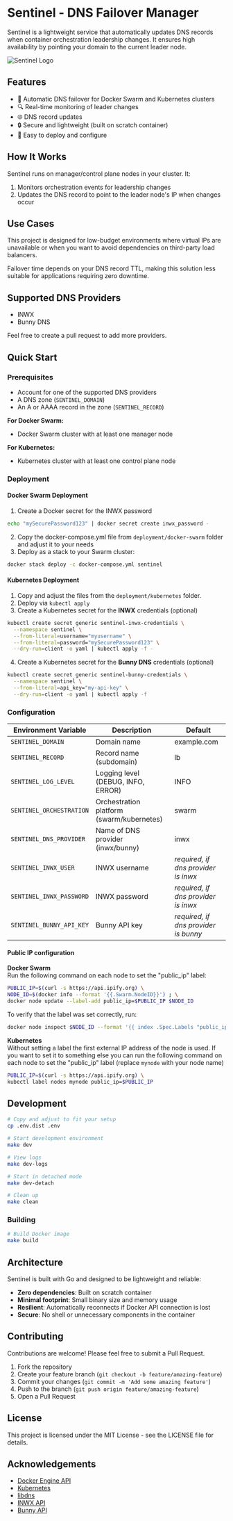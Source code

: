 # Sentinel - DNS Failover Manager

Sentinel is a lightweight service that automatically updates DNS records when container orchestration leadership changes. 
It ensures high availability by pointing your domain to the current leader node.

![Sentinel Logo](./images/logo.png)

## Features

- 🔄 Automatic DNS failover for Docker Swarm and Kubernetes clusters
- 🔍 Real-time monitoring of leader changes
- 🌐 DNS record updates
- 🔒 Secure and lightweight (built on scratch container)
- 🚀 Easy to deploy and configure

## How It Works

Sentinel runs on manager/control plane nodes in your cluster. It:

1. Monitors orchestration events for leadership changes
2. Updates the DNS record to point to the leader node's IP when changes occur

## Use Cases

This project is designed for low-budget environments where virtual IPs are unavailable or when you want to avoid dependencies on third-party load balancers.

Failover time depends on your DNS record TTL, making this solution less suitable for applications requiring zero downtime.

## Supported DNS Providers

- INWX
- Bunny DNS

Feel free to create a pull request to add more providers.

## Quick Start

### Prerequisites

- Account for one of the supported DNS providers
- A DNS zone (``SENTINEL_DOMAIN``)
- An A or AAAA record in the zone (``SENTINEL_RECORD``)

**For Docker Swarm:**  
- Docker Swarm cluster with at least one manager node

**For Kubernetes:**  
- Kubernetes cluster with at least one control plane node

### Deployment

#### Docker Swarm Deployment

1. Create a Docker secret for the INWX password
```bash
echo "mySecurePassword123" | docker secret create inwx_password -
```
2. Copy the docker-compose.yml file from ``deployment/docker-swarm`` folder and adjust it to your needs
3. Deploy as a stack to your Swarm cluster:

```bash
docker stack deploy -c docker-compose.yml sentinel
```

#### Kubernetes Deployment
1. Copy and adjust the files from the ``deployment/kubernetes`` folder.
2. Deploy via ``kubectl apply``
3. Create a Kubernetes secret for the **INWX** credentials (optional)
```bash
kubectl create secret generic sentinel-inwx-credentials \
  --namespace sentinel \
  --from-literal=username="myusername" \
  --from-literal=password="mySecurePassword123" \
  --dry-run=client -o yaml | kubectl apply -f -
```
4. Create a Kubernetes secret for the **Bunny DNS** credentials (optional)
```bash
kubectl create secret generic sentinel-bunny-credentials \
  --namespace sentinel \
  --from-literal=api_key="my-api-key" \
  --dry-run=client -o yaml | kubectl apply -f 
```

### Configuration

| Environment Variable     | Description                               | Default                              |
|--------------------------|-------------------------------------------|--------------------------------------|
| `SENTINEL_DOMAIN`        | Domain name                               | example.com                          |
| `SENTINEL_RECORD`        | Record name (subdomain)                   | lb                                   |
| `SENTINEL_LOG_LEVEL`     | Logging level (DEBUG, INFO, ERROR)        | INFO                                 |
| `SENTINEL_ORCHESTRATION` | Orchestration platform (swarm/kubernetes) | swarm                                |
| `SENTINEL_DNS_PROVIDER`  | Name of DNS provider (inwx/bunny)         | inwx                                 |
| `SENTINEL_INWX_USER`     | INWX username                             | *required, if dns provider is inwx*  |
| `SENTINEL_INWX_PASSWORD` | INWX password                             | *required, if dns provider is inwx*  |
| `SENTINEL_BUNNY_API_KEY` | Bunny API key                             | *required, if dns provider is bunny* |

#### Public IP configuration

**Docker Swarm**  
Run the following command on each node to set the "public_ip" label:
```bash
PUBLIC_IP=$(curl -s https://api.ipify.org) \
NODE_ID=$(docker info --format '{{.Swarm.NodeID}}') ; \
docker node update --label-add public_ip=$PUBLIC_IP $NODE_ID
```
To verify that the label was set correctly, run:
```bash
docker node inspect $NODE_ID --format '{{ index .Spec.Labels "public_ip" }}'
```

**Kubernetes**  
Without setting a label the first external IP address of the node is used.
If you want to set it to something else you can run the following command on each node to set the "public_ip" label (replace ``mynode`` with your node name)
```bash
PUBLIC_IP=$(curl -s https://api.ipify.org) \
kubectl label nodes mynode public_ip=$PUBLIC_IP
```

## Development

```bash
# Copy and adjust to fit your setup
cp .env.dist .env

# Start development environment
make dev

# View logs
make dev-logs

# Start in detached mode
make dev-detach

# Clean up
make clean
```

### Building

```bash
# Build Docker image
make build
```

## Architecture

Sentinel is built with Go and designed to be lightweight and reliable:

- **Zero dependencies**: Built on scratch container
- **Minimal footprint**: Small binary size and memory usage
- **Resilient**: Automatically reconnects if Docker API connection is lost
- **Secure**: No shell or unnecessary components in the container

## Contributing

Contributions are welcome! Please feel free to submit a Pull Request.

1. Fork the repository
2. Create your feature branch (`git checkout -b feature/amazing-feature`)
3. Commit your changes (`git commit -m 'Add some amazing feature'`)
4. Push to the branch (`git push origin feature/amazing-feature`)
5. Open a Pull Request

## License

This project is licensed under the MIT License - see the LICENSE file for details.

## Acknowledgements

- [Docker Engine API](https://docs.docker.com/engine/api/)
- [Kubernetes](https://kubernetes.io/)
- [libdns](https://github.com/libdns/libdns)
- [INWX API](https://www.inwx.com/en/help/apidoc)
- [Bunny API](https://docs.bunny.net/reference/bunnynet-api-overview)